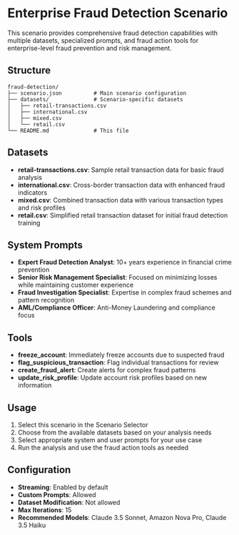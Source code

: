 # Enterprise Fraud Detection Scenario

This scenario provides comprehensive fraud detection capabilities with multiple datasets, specialized prompts, and fraud action tools for enterprise-level fraud prevention and risk management.

## Structure

```
fraud-detection/
├── scenario.json          # Main scenario configuration
├── datasets/              # Scenario-specific datasets
│   ├── retail-transactions.csv
│   ├── international.csv
│   ├── mixed.csv
│   └── retail.csv
└── README.md              # This file
```

## Datasets

- **retail-transactions.csv**: Sample retail transaction data for basic fraud analysis
- **international.csv**: Cross-border transaction data with enhanced fraud indicators
- **mixed.csv**: Combined transaction data with various transaction types and risk profiles
- **retail.csv**: Simplified retail transaction dataset for initial fraud detection training

## System Prompts

- **Expert Fraud Detection Analyst**: 10+ years experience in financial crime prevention
- **Senior Risk Management Specialist**: Focused on minimizing losses while maintaining customer experience
- **Fraud Investigation Specialist**: Expertise in complex fraud schemes and pattern recognition
- **AML/Compliance Officer**: Anti-Money Laundering and compliance focus

## Tools

- **freeze_account**: Immediately freeze accounts due to suspected fraud
- **flag_suspicious_transaction**: Flag individual transactions for review
- **create_fraud_alert**: Create alerts for complex fraud patterns
- **update_risk_profile**: Update account risk profiles based on new information

## Usage

1. Select this scenario in the Scenario Selector
2. Choose from the available datasets based on your analysis needs
3. Select appropriate system and user prompts for your use case
4. Run the analysis and use the fraud action tools as needed

## Configuration

- **Streaming**: Enabled by default
- **Custom Prompts**: Allowed
- **Dataset Modification**: Not allowed
- **Max Iterations**: 15
- **Recommended Models**: Claude 3.5 Sonnet, Amazon Nova Pro, Claude 3.5 Haiku
